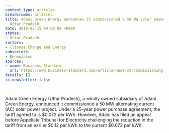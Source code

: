 ```yaml
---
content_type: articles
breadcrumbs: articles
title: Adani Green Energy announces it commissioned a 50 MW solar power project in
  Uttar Pradesh
date: 2019-05-15 04:00:00 +0000
states:
- Uttar Pradesh
sectors:
- Climate Change and Energy
subsectors:
- Renewables
sources:
- name: Business Standard
  url: https://www.business-standard.com/article/news-cm/commissioning-of-50mwac-solar-power-project-in-the-state-of-up-by-adani-green-energy-119051100230_1.html
details: []
is_newsletter: false

---
```

Adani Green Energy (Uttar Pradesh), a wholly owned subsidiary of Adani Green Energy, announced it commissioned a 50 MW alternating current (AC) solar power project. Under a 25-year power purchase agreement, the tariff agreed to is $0.072 per kWh. However, Adani has filed an appeal before Appellate Tribunal for Electricity challenging the reduction in the tariff from an earlier $0.12 per kWh to the current $0.072 per kWh.
